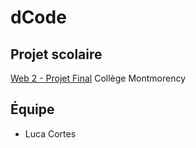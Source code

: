 # dCode

## Projet scolaire
[Web 2 - Projet Final](https://tim-montmorency.com/timdoc/582-211/projets/refonte-siteweb/)
Collège Montmorency

## Équipe
* Luca Cortes